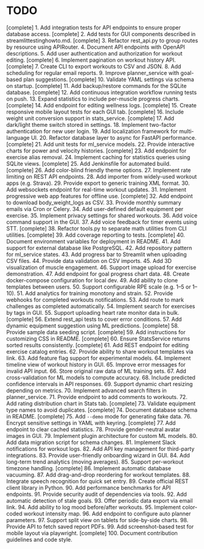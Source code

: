 # TODO

[complete] 1. Add integration tests for API endpoints to ensure proper database access.
[complete] 2. Add tests for GUI components described in streamlittestinghowto.md.
[complete] 3. Refactor rest_api.py to group routes by resource using APIRouter.
4. Document API endpoints with OpenAPI descriptions.
5. Add user authentication and authorization for workout editing.
[complete] 6. Implement pagination on workout history API.
[complete] 7. Create CLI to export workouts to CSV and JSON.
8. Add scheduling for regular email reports.
9. Improve planner_service with goal-based plan suggestions.
[complete] 10. Validate YAML settings via schema on startup.
[complete] 11. Add backup/restore commands for the SQLite database.
[complete] 12. Add continuous integration workflow running tests on push.
13. Expand statistics to include per-muscle progress charts.
[complete] 14. Add endpoint for editing wellness logs.
[complete] 15. Create responsive mobile layout tests for each GUI tab.
[complete] 16. Include weight unit conversion support in stats_service.
[complete] 17. Add dark/light theme switch stored in settings.
18. Implement two-factor authentication for new user login.
19. Add localization framework for multi-language UI.
20. Refactor database layer to async for FastAPI performance.
[complete] 21. Add unit tests for ml_service models.
22. Provide interactive charts for power and velocity histories.
[complete] 23. Add endpoint for exercise alias removal.
24. Implement caching for statistics queries using SQLite views.
[complete] 25. Add Jenkinsfile for automated build.
[complete] 26. Add color-blind friendly theme options.
27. Implement rate limiting on REST API endpoints.
28. Add importer from widely-used workout apps (e.g. Strava).
29. Provide export to generic training XML format.
30. Add websockets endpoint for real-time workout updates.
31. Implement progressive web app features for offline use.
[complete] 32. Add endpoint to download body_weight_logs as CSV.
33. Provide monthly summary emails via Cron or Celery.
34. Add user-defined default equipment per exercise.
35. Implement privacy settings for shared workouts.
36. Add voice command support in the GUI.
37. Add voice feedback for timer events using STT.
[complete] 38. Refactor tools.py to separate math utilities from CLI utilities.
[complete] 39. Add coverage reporting to tests.
[complete] 40. Document environment variables for deployment in README.
41. Add support for external database like PostgreSQL.
42. Add repository pattern for ml_service states.
43. Add progress bar to Streamlit when uploading CSV files.
44. Provide data validation on CSV imports.
45. Add 3D visualization of muscle engagement.
46. Support image upload for exercise demonstration.
47. Add endpoint for goal progress chart data.
48. Create docker-compose configuration for local dev.
49. Add ability to clone templates between users.
50. Support configurable RPE scale (e.g. 1–5 or 1–10).
51. Add analytics for training monotony and strain.
52. Provide webhooks for completed workouts notifications.
53. Add route to mark challenges as completed automatically.
54. Implement search for exercises by tags in GUI.
55. Support uploading heart rate monitor data in bulk.
[complete] 56. Extend rest_api tests to cover error conditions.
57. Add dynamic equipment suggestion using ML predictions.
[complete] 58. Provide sample data seeding script.
[complete] 59. Add instructions for customizing CSS in README.
[complete] 60. Ensure StatsService returns sorted results consistently.
[complete] 61. Add REST endpoint for editing exercise catalog entries.
62. Provide ability to share workout templates via link.
63. Add feature flag support for experimental models.
64. Implement timeline view of workout history in GUI.
65. Improve error messages for invalid API input.
66. Store original raw data of ML training sets.
67. Add cross-validation for ML models to compute accuracy.
68. Include predicted confidence intervals in API responses.
69. Support dynamic chart resizing depending on metrics.
70. Implement advanced search filters in planner_service.
71. Provide endpoint to add comments to workouts.
72. Add rating distribution chart in Stats tab.
[complete] 73. Validate equipment type names to avoid duplicates.
[complete] 74. Document database schema in README.
[complete] 75. Add `--demo` mode for generating fake data.
76. Encrypt sensitive settings in YAML with keyring.
[complete] 77. Add endpoint to clear cached statistics.
78. Provide gender-neutral avatar images in GUI.
79. Implement plugin architecture for custom ML models.
80. Add data migration script for schema changes.
81. Implement Slack notifications for workout logs.
82. Add API key management for third-party integrations.
83. Provide user-friendly onboarding wizard in GUI.
84. Add long-term trend analytics (moving averages).
85. Support per-workout timezone handling.
[complete] 86. Implement automatic database vacuuming.
87. Add drag-and-drop reordering for workout templates.
88. Integrate speech recognition for quick set entry.
89. Create official REST client library in Python.
90. Add performance benchmarks for API endpoints.
91. Provide security audit of dependencies via tools.
92. Add automatic detection of stale goals.
93. Offer periodic data export via email link.
94. Add ability to log mood before/after workouts.
95. Implement color-coded workout intensity map.
96. Add endpoint to configure auto planner parameters.
97. Support split view on tablets for side-by-side charts.
98. Provide API to fetch saved report PDFs.
99. Add screenshot-based test for mobile layout via playwright.
[complete] 100. Document contribution guidelines and code style.

